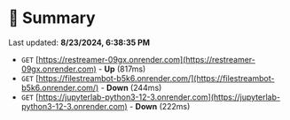 # 📖 Summary
Last updated: **8/23/2024, 6:38:35 PM**

- `GET` [https://restreamer-09gx.onrender.com](https://restreamer-09gx.onrender.com) - **Up** (817ms)
- `GET` [https://filestreambot-b5k6.onrender.com/](https://filestreambot-b5k6.onrender.com/) - **Down** (244ms)
- `GET` [https://jupyterlab-python3-12-3.onrender.com](https://jupyterlab-python3-12-3.onrender.com) - **Down** (222ms)
